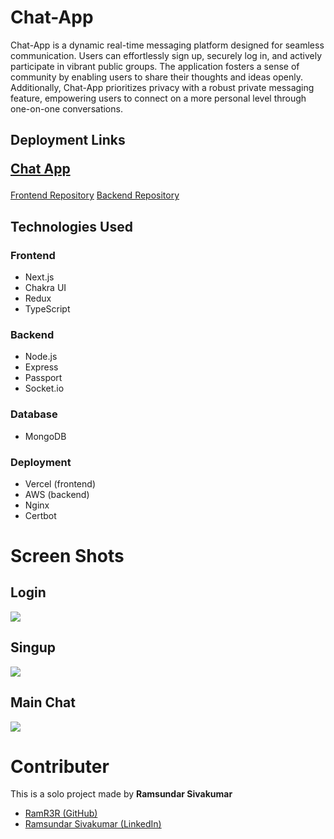 # Chat-App

Chat-App is a dynamic real-time messaging platform designed for seamless communication. Users can effortlessly sign up, securely log in, and actively participate in vibrant public groups. The application fosters a sense of community by enabling users to share their thoughts and ideas openly. Additionally, Chat-App prioritizes privacy with a robust private messaging feature, empowering users to connect on a more personal level through one-on-one conversations.

## Deployment Links

<p style="font-size: 1.5em; font-weight:700">
<a href="https://own-chat-app.vercel.app/">Chat App</a>
</p>

[Frontend Repository](https://github.com/RamR3R/chatApp/tree/master/chat-app-backend)
[Backend Repository](https://github.com/RamR3R/chatApp/tree/master/chat-app-frontend)

## Technologies Used

### Frontend

- Next.js
- Chakra UI
- Redux
- TypeScript

### Backend

- Node.js
- Express
- Passport
- Socket.io

### Database

- MongoDB

### Deployment

- Vercel (frontend)
- AWS (backend)
- Nginx
- Certbot

# Screen Shots

## Login

<img src="./public/login.png"/>

## Singup

<img src="./public/signup.png"/>

## Main Chat

<img src="./public/main.png"/>

# Contributer

This is a solo project made by <b>Ramsundar Sivakumar</b>

- [RamR3R (GitHub)](https://github.com/RamR3R)
- [Ramsundar Sivakumar (LinkedIn)](https://www.linkedin.com/in/ramR3R/)

